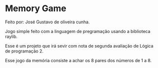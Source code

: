 # Memory Game

Feito por: José Gustavo de oliveira cunha.

Jogo simple feito com a linguagem de pregramação usando a biblioteca raylib.

Esse é um projeto que irá sevir com nota de segunda avaliação de Lógica de programação 2.

Esse jogo da memória consiste a achar os 8 pares dos números de 1 a 8.

